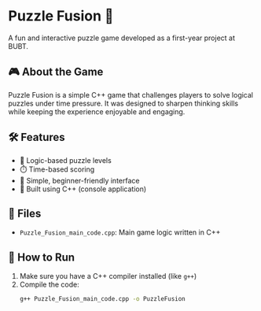 # Puzzle Fusion 🧩

A fun and interactive puzzle game developed as a first-year project at BUBT.

## 🎮 About the Game

Puzzle Fusion is a simple C++ game that challenges players to solve logical puzzles under time pressure. It was designed to sharpen thinking skills while keeping the experience enjoyable and engaging.

## 🛠️ Features

- 🧠 Logic-based puzzle levels
- ⏱️ Time-based scoring
- 🎯 Simple, beginner-friendly interface
- 💾 Built using C++ (console application)

## 📁 Files

- `Puzzle_Fusion_main_code.cpp`: Main game logic written in C++

## 🚀 How to Run

1. Make sure you have a C++ compiler installed (like `g++`)
2. Compile the code:
   ```bash
   g++ Puzzle_Fusion_main_code.cpp -o PuzzleFusion

